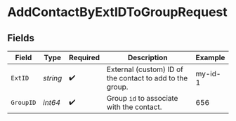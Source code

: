 # AddContactByExtIDToGroupRequest


## Fields

| Field                                                    | Type                                                     | Required                                                 | Description                                              | Example                                                  |
| -------------------------------------------------------- | -------------------------------------------------------- | -------------------------------------------------------- | -------------------------------------------------------- | -------------------------------------------------------- |
| `ExtID`                                                  | *string*                                                 | :heavy_check_mark:                                       | External (custom) ID of the contact to add to the group. | my-id-1                                                  |
| `GroupID`                                                | *int64*                                                  | :heavy_check_mark:                                       | Group `id` to associate with the contact.                | 656                                                      |